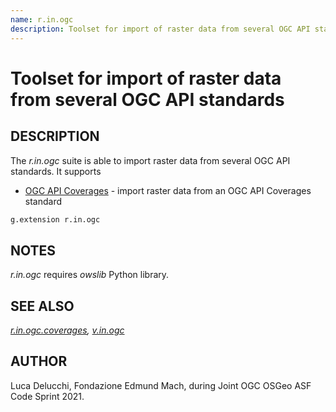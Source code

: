 ```yaml
---
name: r.in.ogc
description: Toolset for import of raster data from several OGC API standards
---
```


# Toolset for import of raster data from several OGC API standards

## DESCRIPTION

The *r.in.ogc* suite is able to import raster data from several OGC API
standards. It supports

- [OGC API Coverages](r.in.ogc.coverages.md) - import raster data from
    an OGC API Coverages standard

```sh
g.extension r.in.ogc
```

## NOTES

*r.in.ogc* requires *owslib* Python library.

## SEE ALSO

*[r.in.ogc.coverages](r.in.ogc.coverages.md), [v.in.ogc](v.in.ogc.md)*

## AUTHOR

Luca Delucchi, Fondazione Edmund Mach, during Joint OGC OSGeo ASF Code
Sprint 2021.
